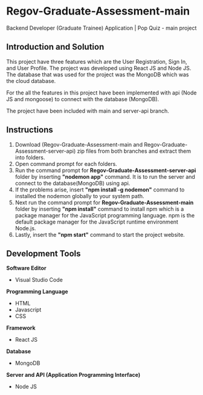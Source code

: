# Regov-Graduate-Assessment-main 

Backend Developer (Graduate Trainee) Application | Pop Quiz - main project

## Introduction and Solution

This project have three features which are the User Registration, Sign In, and User Profile. The project was developed using React JS and Node JS. The database that was used for the project was the MongoDB which was the cloud database. 

For the all the features in this project have been implemented with api (Node JS and mongoose) to connect with the database (MongoDB).

The project have been included with main and server-api branch.

## Instructions

1. Download (Regov-Graduate-Assessment-main and Regov-Graduate-Assessment-server-api) zip files from both branches and extract them into folders.
2. Open command prompt for each folders.
3. Run the command prompt for **Regov-Graduate-Assessment-server-api** folder by inserting **"nodemon app"** command. It is to run the server and connect to the database(MongoDB) using api.
4. If the problems arise, insert **"npm install -g nodemon"** command to installed the nodemon globally to your system path.
5. Next run the command prompt for **Regov-Graduate-Assessment-main** folder by inserting **"npm install"** command to install npm which is a package manager for the JavaScript programming language. npm is the default package manager for the JavaScript runtime environment Node.js.
6. Lastly, insert the **"npm start"** command to start the project website.

## Development Tools 

**Software Editor** 
- Visual Studio Code

**Programming Language**
- HTML
- Javascript
- CSS

**Framework**
- React JS

**Database**
- MongoDB

**Server and API (Application Programming Interface)**
- Node JS 





